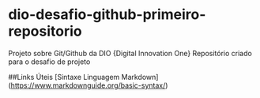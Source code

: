# dio-desafio-github-primeiro-repositorio
Projeto sobre Git/Github da DIO {Digital Innovation One}
Repositório criado para o desafio de projeto

##Links Úteis
[Sintaxe Linguagem Markdown] (https://www.markdownguide.org/basic-syntax/)


